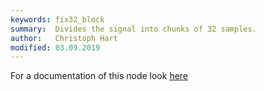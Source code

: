 ```yaml
---
keywords: fix32_block
summary:  Divides the signal into chunks of 32 samples.
author:   Christoph Hart
modified: 03.09.2019
---
```

  
For a documentation of this node look [here](/scriptnode/list/container/fix8_block)